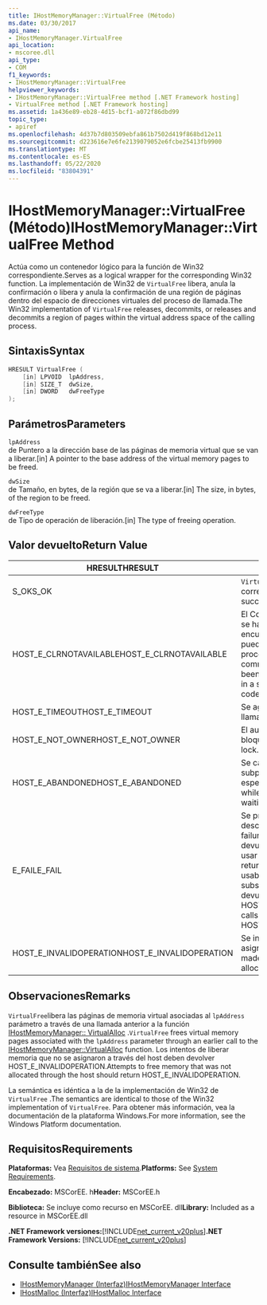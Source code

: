 ```yaml
---
title: IHostMemoryManager::VirtualFree (Método)
ms.date: 03/30/2017
api_name:
- IHostMemoryManager.VirtualFree
api_location:
- mscoree.dll
api_type:
- COM
f1_keywords:
- IHostMemoryManager::VirtualFree
helpviewer_keywords:
- IHostMemoryManager::VirtualFree method [.NET Framework hosting]
- VirtualFree method [.NET Framework hosting]
ms.assetid: 1a436e89-eb28-4d15-bcf1-a072f86dbd99
topic_type:
- apiref
ms.openlocfilehash: 4d37b7d803509ebfa861b7502d419f868bd12e11
ms.sourcegitcommit: d223616e7e6fe2139079052e6fcbe25413fb9900
ms.translationtype: MT
ms.contentlocale: es-ES
ms.lasthandoff: 05/22/2020
ms.locfileid: "83804391"
---
```

# <a name="ihostmemorymanagervirtualfree-method"></a><span data-ttu-id="141fd-102">IHostMemoryManager::VirtualFree (Método)</span><span class="sxs-lookup"><span data-stu-id="141fd-102">IHostMemoryManager::VirtualFree Method</span></span>
<span data-ttu-id="141fd-103">Actúa como un contenedor lógico para la función de Win32 correspondiente.</span><span class="sxs-lookup"><span data-stu-id="141fd-103">Serves as a logical wrapper for the corresponding Win32 function.</span></span> <span data-ttu-id="141fd-104">La implementación de Win32 de `VirtualFree` libera, anula la confirmación o libera y anula la confirmación de una región de páginas dentro del espacio de direcciones virtuales del proceso de llamada.</span><span class="sxs-lookup"><span data-stu-id="141fd-104">The Win32 implementation of `VirtualFree` releases, decommits, or releases and decommits a region of pages within the virtual address space of the calling process.</span></span>  
  
## <a name="syntax"></a><span data-ttu-id="141fd-105">Sintaxis</span><span class="sxs-lookup"><span data-stu-id="141fd-105">Syntax</span></span>  
  
```cpp  
HRESULT VirtualFree (  
    [in] LPVOID  lpAddress,  
    [in] SIZE_T  dwSize,  
    [in] DWORD   dwFreeType  
);  
```  
  
## <a name="parameters"></a><span data-ttu-id="141fd-106">Parámetros</span><span class="sxs-lookup"><span data-stu-id="141fd-106">Parameters</span></span>  
 `lpAddress`  
 <span data-ttu-id="141fd-107">de Puntero a la dirección base de las páginas de memoria virtual que se van a liberar.</span><span class="sxs-lookup"><span data-stu-id="141fd-107">[in] A pointer to the base address of the virtual memory pages to be freed.</span></span>  
  
 `dwSize`  
 <span data-ttu-id="141fd-108">de Tamaño, en bytes, de la región que se va a liberar.</span><span class="sxs-lookup"><span data-stu-id="141fd-108">[in] The size, in bytes, of the region to be freed.</span></span>  
  
 `dwFreeType`  
 <span data-ttu-id="141fd-109">de Tipo de operación de liberación.</span><span class="sxs-lookup"><span data-stu-id="141fd-109">[in] The type of freeing operation.</span></span>  
  
## <a name="return-value"></a><span data-ttu-id="141fd-110">Valor devuelto</span><span class="sxs-lookup"><span data-stu-id="141fd-110">Return Value</span></span>  
  
|<span data-ttu-id="141fd-111">HRESULT</span><span class="sxs-lookup"><span data-stu-id="141fd-111">HRESULT</span></span>|<span data-ttu-id="141fd-112">Descripción</span><span class="sxs-lookup"><span data-stu-id="141fd-112">Description</span></span>|  
|-------------|-----------------|  
|<span data-ttu-id="141fd-113">S_OK</span><span class="sxs-lookup"><span data-stu-id="141fd-113">S_OK</span></span>|<span data-ttu-id="141fd-114">`VirtualFree`se devolvió correctamente.</span><span class="sxs-lookup"><span data-stu-id="141fd-114">`VirtualFree` returned successfully.</span></span>|  
|<span data-ttu-id="141fd-115">HOST_E_CLRNOTAVAILABLE</span><span class="sxs-lookup"><span data-stu-id="141fd-115">HOST_E_CLRNOTAVAILABLE</span></span>|<span data-ttu-id="141fd-116">El Common Language Runtime (CLR) no se ha cargado en un proceso o el CLR se encuentra en un estado en el que no puede ejecutar código administrado ni procesar la llamada correctamente.</span><span class="sxs-lookup"><span data-stu-id="141fd-116">The common language runtime (CLR) has not been loaded into a process, or the CLR is in a state in which it cannot run managed code or process the call successfully.</span></span>|  
|<span data-ttu-id="141fd-117">HOST_E_TIMEOUT</span><span class="sxs-lookup"><span data-stu-id="141fd-117">HOST_E_TIMEOUT</span></span>|<span data-ttu-id="141fd-118">Se agotó el tiempo de espera de la llamada.</span><span class="sxs-lookup"><span data-stu-id="141fd-118">The call timed out.</span></span>|  
|<span data-ttu-id="141fd-119">HOST_E_NOT_OWNER</span><span class="sxs-lookup"><span data-stu-id="141fd-119">HOST_E_NOT_OWNER</span></span>|<span data-ttu-id="141fd-120">El autor de la llamada no posee el bloqueo.</span><span class="sxs-lookup"><span data-stu-id="141fd-120">The caller does not own the lock.</span></span>|  
|<span data-ttu-id="141fd-121">HOST_E_ABANDONED</span><span class="sxs-lookup"><span data-stu-id="141fd-121">HOST_E_ABANDONED</span></span>|<span data-ttu-id="141fd-122">Se canceló un evento mientras un subproceso o fibra bloqueados estaba esperando en él.</span><span class="sxs-lookup"><span data-stu-id="141fd-122">An event was canceled while a blocked thread or fiber was waiting on it.</span></span>|  
|<span data-ttu-id="141fd-123">E_FAIL</span><span class="sxs-lookup"><span data-stu-id="141fd-123">E_FAIL</span></span>|<span data-ttu-id="141fd-124">Se produjo un error grave desconocido.</span><span class="sxs-lookup"><span data-stu-id="141fd-124">An unknown catastrophic failure occurred.</span></span> <span data-ttu-id="141fd-125">Cuando un método devuelve E_FAIL, CLR ya no se puede usar en el proceso.</span><span class="sxs-lookup"><span data-stu-id="141fd-125">When a method returns E_FAIL, the CLR is no longer usable within the process.</span></span> <span data-ttu-id="141fd-126">Las llamadas subsiguientes a métodos de hospedaje devuelven HOST_E_CLRNOTAVAILABLE.</span><span class="sxs-lookup"><span data-stu-id="141fd-126">Subsequent calls to hosting methods return HOST_E_CLRNOTAVAILABLE.</span></span>|  
|<span data-ttu-id="141fd-127">HOST_E_INVALIDOPERATION</span><span class="sxs-lookup"><span data-stu-id="141fd-127">HOST_E_INVALIDOPERATION</span></span>|<span data-ttu-id="141fd-128">Se intentó liberar memoria que no se asignó a través del host.</span><span class="sxs-lookup"><span data-stu-id="141fd-128">An attempt was made to free memory that was not allocated through the host.</span></span>|  
  
## <a name="remarks"></a><span data-ttu-id="141fd-129">Observaciones</span><span class="sxs-lookup"><span data-stu-id="141fd-129">Remarks</span></span>  
 <span data-ttu-id="141fd-130">`VirtualFree`libera las páginas de memoria virtual asociadas al `lpAddress` parámetro a través de una llamada anterior a la función [IHostMemoryManager:: VirtualAlloc](ihostmemorymanager-virtualalloc-method.md) .</span><span class="sxs-lookup"><span data-stu-id="141fd-130">`VirtualFree` frees virtual memory pages associated with the `lpAddress` parameter through an earlier call to the [IHostMemoryManager::VirtualAlloc](ihostmemorymanager-virtualalloc-method.md) function.</span></span> <span data-ttu-id="141fd-131">Los intentos de liberar memoria que no se asignaron a través del host deben devolver HOST_E_INVALIDOPERATION.</span><span class="sxs-lookup"><span data-stu-id="141fd-131">Attempts to free memory that was not allocated through the host should return HOST_E_INVALIDOPERATION.</span></span>  
  
 <span data-ttu-id="141fd-132">La semántica es idéntica a la de la implementación de Win32 de `VirtualFree` .</span><span class="sxs-lookup"><span data-stu-id="141fd-132">The semantics are identical to those of the Win32 implementation of `VirtualFree`.</span></span> <span data-ttu-id="141fd-133">Para obtener más información, vea la documentación de la plataforma Windows.</span><span class="sxs-lookup"><span data-stu-id="141fd-133">For more information, see the Windows Platform documentation.</span></span>  
  
## <a name="requirements"></a><span data-ttu-id="141fd-134">Requisitos</span><span class="sxs-lookup"><span data-stu-id="141fd-134">Requirements</span></span>  
 <span data-ttu-id="141fd-135">**Plataformas:** Vea [Requisitos de sistema](../../get-started/system-requirements.md).</span><span class="sxs-lookup"><span data-stu-id="141fd-135">**Platforms:** See [System Requirements](../../get-started/system-requirements.md).</span></span>  
  
 <span data-ttu-id="141fd-136">**Encabezado:** MSCorEE. h</span><span class="sxs-lookup"><span data-stu-id="141fd-136">**Header:** MSCorEE.h</span></span>  
  
 <span data-ttu-id="141fd-137">**Biblioteca:** Se incluye como recurso en MSCorEE. dll</span><span class="sxs-lookup"><span data-stu-id="141fd-137">**Library:** Included as a resource in MSCorEE.dll</span></span>  
  
 <span data-ttu-id="141fd-138">**.NET Framework versiones:**[!INCLUDE[net_current_v20plus](../../../../includes/net-current-v20plus-md.md)]</span><span class="sxs-lookup"><span data-stu-id="141fd-138">**.NET Framework Versions:** [!INCLUDE[net_current_v20plus](../../../../includes/net-current-v20plus-md.md)]</span></span>  
  
## <a name="see-also"></a><span data-ttu-id="141fd-139">Consulte también</span><span class="sxs-lookup"><span data-stu-id="141fd-139">See also</span></span>

- [<span data-ttu-id="141fd-140">IHostMemoryManager (Interfaz)</span><span class="sxs-lookup"><span data-stu-id="141fd-140">IHostMemoryManager Interface</span></span>](ihostmemorymanager-interface.md)
- [<span data-ttu-id="141fd-141">IHostMalloc (Interfaz)</span><span class="sxs-lookup"><span data-stu-id="141fd-141">IHostMalloc Interface</span></span>](ihostmalloc-interface.md)
